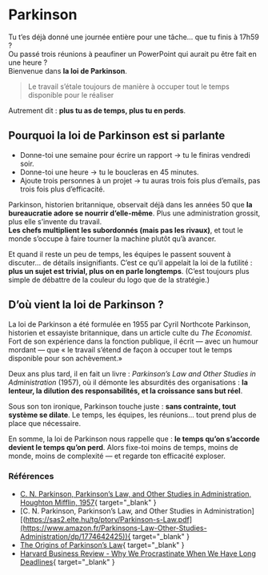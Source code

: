 # Parkinson

Tu t’es déjà donné une journée entière pour une tâche… que tu finis à 17h59 ?  
Ou passé trois réunions à peaufiner un PowerPoint qui aurait pu être fait en une heure ?  
Bienvenue dans **la loi de Parkinson**.

> Le travail s’étale toujours de manière à occuper tout le temps disponible pour le réaliser

Autrement dit : **plus tu as de temps, plus tu en perds**.

## Pourquoi la loi de Parkinson est si parlante

* Donne-toi une semaine pour écrire un rapport → tu le finiras vendredi soir.
* Donne-toi une heure → tu le boucleras en 45 minutes.
* Ajoute trois personnes à un projet → tu auras trois fois plus d’emails, pas trois fois plus d’efficacité.

Parkinson, historien britannique, observait déjà dans les années 50 que **la bureaucratie adore se nourrir d’elle-même**. Plus une administration grossit, plus elle s’invente du travail.  
**Les chefs multiplient les subordonnés (mais pas les rivaux)**, et tout le monde s’occupe à faire tourner la machine plutôt qu’à avancer.  

Et quand il reste un peu de temps, les équipes le passent souvent à discuter… de détails insignifiants. C’est ce qu’il appelait la loi de la futilité : **plus un sujet est trivial, plus on en parle longtemps**. (C’est toujours plus simple de débattre de la couleur du logo que de la stratégie.)

## D’où vient la loi de Parkinson ?

La loi de Parkinson a été formulée en 1955 par Cyril Northcote Parkinson, historien et essayiste britannique, dans un article culte du _The Economist_. Fort de son expérience dans la fonction publique, il écrit — avec un humour mordant — que « le travail s’étend de façon à occuper tout le temps disponible pour son achèvement.»  

Deux ans plus tard, il en fait un livre : _Parkinson’s Law and Other Studies in Administration_ (1957), où il démonte les absurdités des organisations : **la lenteur, la dilution des responsabilités, et la croissance sans but réel**.  

Sous son ton ironique, Parkinson touche juste : **sans contrainte, tout système se dilate**. Le temps, les équipes, les réunions… tout prend plus de place que nécessaire.

En somme, la loi de Parkinson nous rappelle que : **le temps qu’on s’accorde devient le temps qu’on perd**. Alors fixe-toi moins de temps, moins de monde, moins de complexité — et regarde ton efficacité exploser.

### Références

* [C. N. Parkinson, Parkinson’s Law, and Other Studies in Administration, Houghton Mifflin, 1957](https://sas2.elte.hu/tg/ptorv/Parkinson-s-Law.pdf){ target="_blank" }
* [C. N. Parkinson, Parkinson’s Law, and Other Studies in Administration][(https://sas2.elte.hu/tg/ptorv/Parkinson-s-Law.pdf](https://www.amazon.fr/Parkinsons-Law-Other-Studies-Administration/dp/1774642425)){ target="_blank" }
* [The Origins of Parkinson’s Law](https://fs.blog/parkinsons-law/){ target="_blank" }
* [Harvard Business Review - Why We Procrastinate When We Have Long Deadlines](https://hbr.org/2018/08/why-we-procrastinate-when-we-have-long-deadlines){ target="_blank" }
